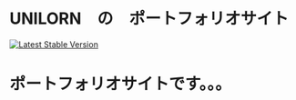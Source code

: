 # UNILORN　の　ポートフォリオサイト

[![Latest Stable Version](https://poser.pugx.org/laravel/framework/v/stable.svg)](https://packagist.org/packages/laravel/framework)


# ポートフォリオサイトです。。。
